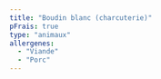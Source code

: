 ```yaml
---
title: "Boudin blanc (charcuterie)"
pFrais: true
type: "animaux"
allergenes:
  - "Viande"
  - "Porc"
---
```

